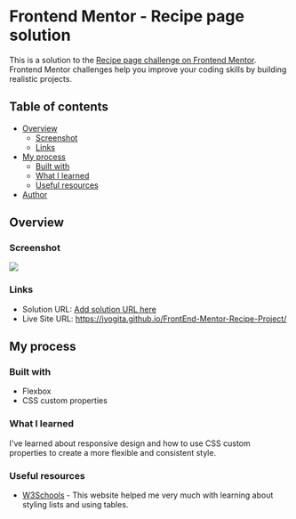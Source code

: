 # Frontend Mentor - Recipe page solution

This is a solution to the [Recipe page challenge on Frontend Mentor](https://www.frontendmentor.io/challenges/recipe-page-KiTsR8QQKm). Frontend Mentor challenges help you improve your coding skills by building realistic projects.

## Table of contents

- [Overview](#overview)
  - [Screenshot](#screenshot)
  - [Links](#links)
- [My process](#my-process)
  - [Built with](#built-with)
  - [What I learned](#what-i-learned)
  - [Useful resources](#useful-resources)
- [Author](#author)


## Overview

### Screenshot

![](./screenshot.jpg)

### Links

- Solution URL: [Add solution URL here](https://your-solution-url.com)
- Live Site URL: https://jyogita.github.io/FrontEnd-Mentor-Recipe-Project/

## My process

### Built with

- Flexbox
- CSS custom properties

### What I learned

I've learned about responsive design and how to use CSS custom properties to create a more flexible and consistent style.

### Useful resources

- [W3Schools](https://www.w3schools.com/) - This website helped me very much with learning about styling lists and using tables.